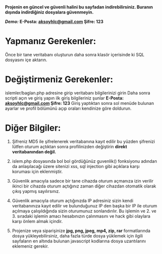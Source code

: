 **Projenin en güncel ve güvenli halini bu sayfadan indirebilirsiniz. Buranın dışında indirdiğiniz dosyalara güvenmeyin.**

***Demo:***
**E-Posta: aksoyhlc@gmail.com
Şifre: 123**

Yapmanız Gerekenler:
=====================
Önce bir tane veritabanı oluşturun daha sonra klasör içerisinde ki SQL dosyasını içe aktarın.

Değiştirmeniz Gerekenler:
=========================
islemler/baglan.php adresine girip veritabanı bilgilerinizi girin
Daha sonra scripti açın ve giriş yapın ilk giriş bilgileriniz şunlar
**E-Posta: aksoyhlc@gmail.com
Şifre: 123**
Giriş yaptıktan sonra sol menüde bulunan ayarlar ve profil bölümünü açıp  oraları kendinize göre doldurun.

Diğer Bilgiler:
===============
1) Şifreniz MD5 ile şifrelenerek veritabanına kayıt edilir bu yüzden şifrenizi lütfen oturum açtıktan sonra profilinizden değiştirin **direkt veritabanından değil.**

2) islem.php dosyasında bol bol gördüğünüz guvenlik() fonksiyonu adından da anlaşılacağı üzere sitenizi xss, sql injection gibi açıklara karşı koruması için eklenmiştir.

3) Güvenlik amacıyla sadece bir tane cihazda oturum açmanıza izin verilir ikinci bir cihazda oturum açtığınız zaman diğer cihazdan otomatik olarak çıkış yapmış sayılırsınız.

4) Güvenlik amacıyla oturum açtığınızda IP adresiniz sizin kendi veritabanınıza kayıt edilir ve bulunduğunuz IP den başka bir IP ile oturum açılmaya çalışıldığında sizin oturumunuz sonlandırılır. Bu işlemin ve 2. ve 3. sıradaki işlemin amacı hesabınızın çalınmasını ve hack gibi olaylara karşı önlem almak içindir.
5) Projenize veya siparişinize  **jpg, png, jpeg, mp4, zip, rar** formatlarında dosya yükleyebilirsiniz, daha fazla türde dosya yüklemek için ilgili sayfaların en altında bulunan javascript kodlarına dosya uzantılarını eklemeniz gerekir. 
